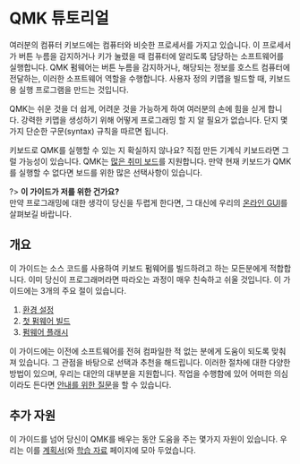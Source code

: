# QMK 튜토리얼

여러분의 컴퓨터 키보드에는 컴퓨터와 비슷한 프로세서를 가지고 있습니다. 이 프로세서가 버튼 누름을 감지하거나 키가 눌렸을 때 컴퓨터에 알리도록 담당하는 소프트웨어를 실행합니다.
QMK 펌웨어는 버튼 누름을 감지하거나, 해당되는 정보를 호스트 컴퓨터에 전달하는, 이러한 소프트웨어 역할을 수행합니다.
사용자 정의 키맵을 빌드할 때, 키보드용 실행 프로그램을 만드는 것입니다. 

QMK는 쉬운 것을 더 쉽게, 어려운 것을 가능하게 하여 여러분의 손에 힘을 싣게 합니다.
강력한 키맵을 생성하기 위해 어떻게 프로그래밍 할 지 알 필요가 없습니다. 단지 몇 가지 단순한 구문(syntax) 규칙을 따르면 됩니다.

키보드로 QMK를 실행할 수 있는 지 확실하지 않나요? 직접 만든 기계식 키보드라면 그럴 가능성이 있습니다.
QMK는 [많은 취미 보드](https://qmk.fm/keyboards/)를 지원합니다. 만약 현재 키보드가 QMK를 실행할 수 없다면 
보드를 위한 많은 선택사항이 있습니다.

?> **이 가이드가 저를 위한 건가요?**<br>
만약 프로그래밍에 대한 생각이 당신을 두렵게 한다면, 그 대신에 우리의 [온라인 GUI](newbs_building_firmware_configurator.md)를 살펴보길 바랍니다. </div>

## 개요

이 가이드는 소스 코드를 사용하여 키보드 펌웨어를 빌드하려고 하는 모든분에게 적합합니다.
이미 당신이 프로그래머라면 따라오는 과정이 매우 친숙하고 쉬울 것입니다. 이 가이드에는 3개의 주요 절이 있습니다.

1. [환경 설정](newbs_getting_started.md)
2. [첫 펌웨어 빌드](newbs_building_firmware.md)
3. [펌웨어 플래시](newbs_flashing.md)

이 가이드에는 이전에 소프트웨어를 전혀 컴파일한 적 없는 분에게 도움이 되도록 맞춰져 있습니다. 그 관점을 바탕으로 선택과 추천을 해드립니다.
이러한 절차에 대한 다양한 방법이 있으며, 우리는 대안의 대부분을 지원합니다.
작업을 수행함에 있어 어떠한 의심이라도 든다면 [안내를 위한 질문](getting_started_getting_help.md)을 할 수 있습니다.

## 추가 자원

이 가이드를 넘어 당신이 QMK를 배우는 동안 도움을 주는 몇가지 자원이 있습니다.
우리는 이를 [계획서](syllabus.md)(와 [학습 자료](newbs_learn_more_resources.md) 페이지에 모아 두었습니다.
